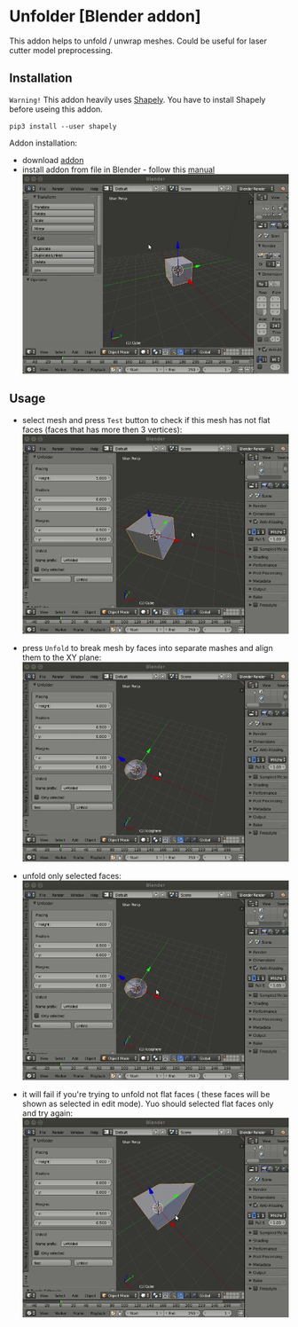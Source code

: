 # Unfolder [Blender addon]

This addon helps to unfold / unwrap meshes. Could be useful for laser cutter model preprocessing.

## Installation

`Warning!` This addon heavily uses [Shapely](https://pypi.org/project/Shapely/). You have to install Shapely before useing this addon.

```
pip3 install --user shapely
```

Addon installation:
- download [addon](https://github.com/demeter-macik/blender-unfolder/releases/download/0.1.0/unfolder-0.1.0.zip)
- install addon from file in Blender - follow this [manual](https://docs.blender.org/manual/en/latest/preferences/addons.html)
![installation](https://github.com/demeter-macik/blender-unfolder/blob/develop/docs/images/unfolder-install.gif)

## Usage

- select mesh and press `Test` button to check if this mesh has not flat faces (faces that has more then 3 vertices):
![testing mesh](https://github.com/demeter-macik/blender-unfolder/blob/develop/docs/images/test-mesh.gif)

- press `Unfold` to break mesh by faces into separate mashes and align them to the XY plane:
![unfold](https://github.com/demeter-macik/blender-unfolder/blob/develop/docs/images/unfold-all.gif)

- unfold only selected faces:
![unfold selected](https://github.com/demeter-macik/blender-unfolder/blob/develop/docs/images/unfold-selected.gif)

- it will fail if you're trying to unfold not flat faces ( these faces will be shown as selected in edit mode). Yuo should selected flat faces only and try again:
![unfold not flat](https://github.com/demeter-macik/blender-unfolder/blob/develop/docs/images/unfold-selected-1.gif)
